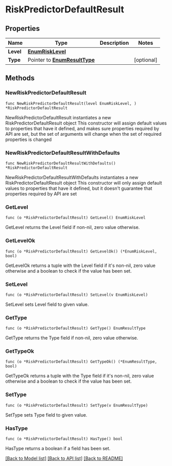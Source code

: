 # RiskPredictorDefaultResult

## Properties

Name | Type | Description | Notes
------------ | ------------- | ------------- | -------------
**Level** | [**EnumRiskLevel**](EnumRiskLevel.md) |  | 
**Type** | Pointer to [**EnumResultType**](EnumResultType.md) |  | [optional] 

## Methods

### NewRiskPredictorDefaultResult

`func NewRiskPredictorDefaultResult(level EnumRiskLevel, ) *RiskPredictorDefaultResult`

NewRiskPredictorDefaultResult instantiates a new RiskPredictorDefaultResult object
This constructor will assign default values to properties that have it defined,
and makes sure properties required by API are set, but the set of arguments
will change when the set of required properties is changed

### NewRiskPredictorDefaultResultWithDefaults

`func NewRiskPredictorDefaultResultWithDefaults() *RiskPredictorDefaultResult`

NewRiskPredictorDefaultResultWithDefaults instantiates a new RiskPredictorDefaultResult object
This constructor will only assign default values to properties that have it defined,
but it doesn't guarantee that properties required by API are set

### GetLevel

`func (o *RiskPredictorDefaultResult) GetLevel() EnumRiskLevel`

GetLevel returns the Level field if non-nil, zero value otherwise.

### GetLevelOk

`func (o *RiskPredictorDefaultResult) GetLevelOk() (*EnumRiskLevel, bool)`

GetLevelOk returns a tuple with the Level field if it's non-nil, zero value otherwise
and a boolean to check if the value has been set.

### SetLevel

`func (o *RiskPredictorDefaultResult) SetLevel(v EnumRiskLevel)`

SetLevel sets Level field to given value.


### GetType

`func (o *RiskPredictorDefaultResult) GetType() EnumResultType`

GetType returns the Type field if non-nil, zero value otherwise.

### GetTypeOk

`func (o *RiskPredictorDefaultResult) GetTypeOk() (*EnumResultType, bool)`

GetTypeOk returns a tuple with the Type field if it's non-nil, zero value otherwise
and a boolean to check if the value has been set.

### SetType

`func (o *RiskPredictorDefaultResult) SetType(v EnumResultType)`

SetType sets Type field to given value.

### HasType

`func (o *RiskPredictorDefaultResult) HasType() bool`

HasType returns a boolean if a field has been set.


[[Back to Model list]](../README.md#documentation-for-models) [[Back to API list]](../README.md#documentation-for-api-endpoints) [[Back to README]](../README.md)


